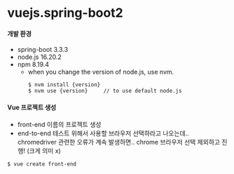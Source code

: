 # vuejs.spring-boot2
#### 개발 환경
- spring-boot 3.3.3
- node.js 16.20.2
- npm 8.19.4
  - when you change the version of node.js, use nvm.
    ```
    $ nvm install {version}
    $ nvm use {version}     // to use default node.js
    ```
#### Vue 프로젝트 생성
- front-end 이름의 프로젝트 생성
- end-to-end 테스트 위해서 사용할 브라우저 선택하라고 나오는데.. chromedriver 관련한 오류가 계속 발생하면.. chrome 브라우저 선택 제외하고 진행! (크게 의미 x)
```
$ vue create front-end
```
